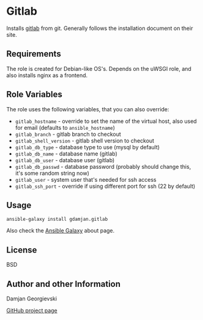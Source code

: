 Gitlab
======

Installs [gitlab](https://github.com/gitlabhq/gitlabhq/) from git.
Generally follows the installation document on their site.


Requirements
------------

The role is created for Debian-like OS's. Depends on the uWSGI role, and also installs nginx as a frontend.


Role Variables
--------------

The role uses the following variables, that you can also override:

* `gitlab_hostname` - override to set the name of the virtual host, also used for email (defaults to `ansible_hostname`)
* `gitlab_branch` - gitlab branch to checkout
* `gitlab_shell_version` - gitlab shell version to checkout
* `gitlab_db_type` - database type to use (mysql by default)
* `gitlab_db_name` - database name (gitlab)
* `gitlab_db_user` - database user (gitlab)
* `gitlab_db_passwd` - database password (probably should change this, it's some random string now)
* `gitlab_user` - system user that's needed for ssh access
* `gitlab_ssh_port` - override if using different port for ssh (22 by default)


Usage
-----

    ansible-galaxy install gdamjan.gitlab

Also check the [Ansible Galaxy](https://galaxy.ansibleworks.com/intro) about page.


License
-------

BSD

Author and other Information
----------------------------

Damjan Georgievski

[GitHub project page](https://github.com/gdamjan/ansible-gitlab)
